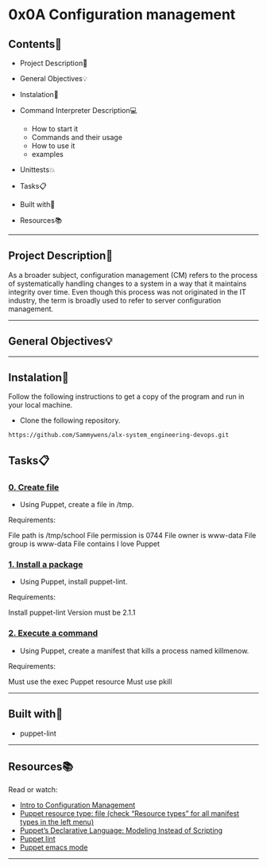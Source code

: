 # 0x0A Configuration management
 
 
## Contents:open_file_folder:
 
- Project Description:newspaper:
- General Objectives:bulb:
- Instalation:wrench:
- Command Interpreter Description:computer:
 
	* How to start it
	* Commands and their usage
	* How to use it
	* examples
 
- Unittests:boom:
- Tasks:clipboard:
- Built with:hammer:
- Resources:books:

 
---
 
## Project Description:newspaper:
 
As a broader subject, configuration management (CM) refers to the process of systematically handling changes to a system in a way that it maintains integrity over time. Even though this process was not originated in the IT industry, the term is broadly used to refer to server configuration management.
 
---
 
## General Objectives:bulb:

 
---
 
## Instalation:wrench:
 
Follow the following instructions to get a copy of the program and run in your local machine.
 
* Clone the following repository.
```
https://github.com/Sammywens/alx-system_engineering-devops.git
```

 
## Tasks:clipboard:
 
### [0. Create file](./0-create_a_file.pp)
* Using Puppet, create a file in /tmp.

Requirements:

File path is /tmp/school
File permission is 0744
File owner is www-data
File group is www-data
File contains I love Puppet
 
 
### [1. Install a package](./1-install_a_package.pp)
* Using Puppet, install puppet-lint.

Requirements:

Install puppet-lint
Version must be 2.1.1
 
 
### [2. Execute a command](./2-execute_a_command.pp)
* Using Puppet, create a manifest that kills a process named killmenow.

Requirements:

Must use the exec Puppet resource
Must use pkill
 
---
 
## Built with:hammer:
 
 * puppet-lint
---
 
## Resources:books:
 
Read or watch:
* [Intro to Configuration Management](https://www.digitalocean.com/community/tutorials/an-introduction-to-configuration-management)
* [Puppet resource type: file (check “Resource types” for all manifest types in the left menu)](https://puppet.com/docs/puppet/3.8/types/file.html)
* [Puppet’s Declarative Language: Modeling Instead of Scripting](https://puppet.com/blog/puppets-declarative-language-modeling-instead-of-scripting/)
* [Puppet lint](http://puppet-lint.com/)
* [Puppet emacs mode](https://github.com/voxpupuli/puppet-mode)
 
---
